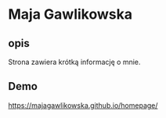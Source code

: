 # Maja Gawlikowska

## opis
Strona zawiera krótką informację o mnie.

## Demo

https://majagawlikowska.github.io/homepage/

